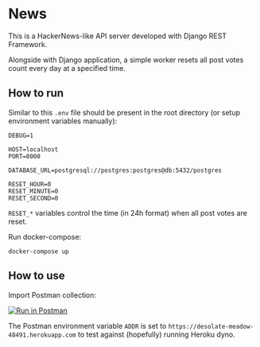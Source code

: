 # News

This is a HackerNews-like API server developed with Django REST Framework. 

Alongside with Django application, a simple worker resets all post votes count every day at a specified time.

## How to run

Similar to this `.env` file should be present in the root directory (or setup environment variables manually):
```
DEBUG=1

HOST=localhost
PORT=8000

DATABASE_URL=postgresql://postgres:postgres@db:5432/postgres

RESET_HOUR=0
RESET_MINUTE=0
RESET_SECOND=0
```

`RESET_*` variables control the time (in 24h format) when all post votes are reset.

Run docker-compose:
```
docker-compose up
```

## How to use

Import Postman collection:

[![Run in Postman](https://run.pstmn.io/button.svg)](https://app.getpostman.com/run-collection/270385be41e987fed7f0#?env%5BNEWS_PROD%5D=W3sia2V5IjoiQUREUiIsInZhbHVlIjoiaHR0cDovL2Rlc29sYXRlLW1lYWRvdy00ODQ5MS5oZXJva3VhcHAuY29tIiwiZW5hYmxlZCI6dHJ1ZX1d)

The Postman environment variable `ADDR` is set to `https://desolate-meadow-48491.herokuapp.com` to test against (hopefully) running Heroku dyno.
